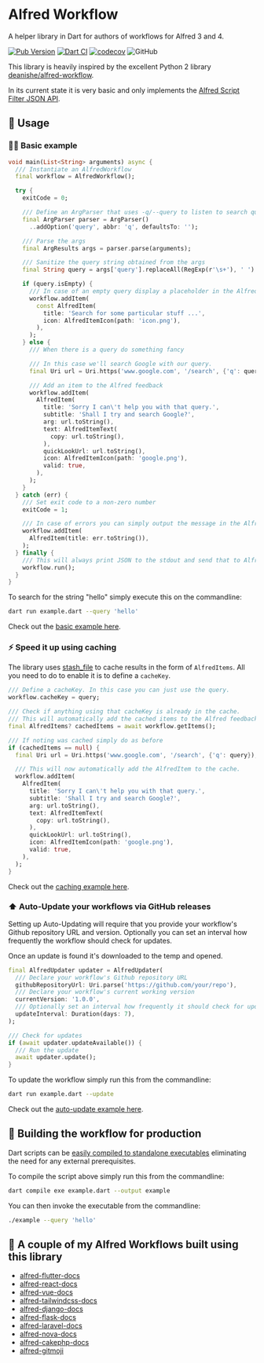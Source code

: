 # Alfred Workflow

A helper library in Dart for authors of workflows for Alfred 3 and 4.

[![Pub Version](https://img.shields.io/pub/v/alfred_workflow)](https://pub.dev/packages/alfred_workflow)
[![Dart CI](https://github.com/techouse/alfred_workflow/actions/workflows/test.yml/badge.svg)](https://github.com/techouse/alfred_workflow/actions/workflows/test.yml)
[![codecov](https://codecov.io/gh/techouse/alfred_workflow/branch/master/graph/badge.svg?token=SkypLLzvM3)](https://codecov.io/gh/techouse/alfred_workflow)
![GitHub](https://img.shields.io/github/license/techouse/alfred_workflow)

This library is heavily inspired by the excellent Python 2 library [deanishe/alfred-workflow](https://github.com/deanishe/alfred-workflow).

In its current state it is very basic and only implements the [Alfred Script Filter JSON API](https://www.alfredapp.com/help/workflows/inputs/script-filter/json/).

## :children_crossing: Usage

### :technologist: Basic example

```dart
void main(List<String> arguments) async {
  /// Instantiate an AlfredWorkflow
  final workflow = AlfredWorkflow();

  try {
    exitCode = 0;

    /// Define an ArgParser that uses -q/--query to listen to search queries
    final ArgParser parser = ArgParser()
      ..addOption('query', abbr: 'q', defaultsTo: '');

    /// Parse the args
    final ArgResults args = parser.parse(arguments);

    /// Sanitize the query string obtained from the args
    final String query = args['query'].replaceAll(RegExp(r'\s+'), ' ').trim();

    if (query.isEmpty) {
      /// In case of an empty query display a placeholder in the Alfred feedback
      workflow.addItem(
        const AlfredItem(
          title: 'Search for some particular stuff ...',
          icon: AlfredItemIcon(path: 'icon.png'),
        ),
      );
    } else {
      /// When there is a query do something fancy

      /// In this case we'll search Google with our query.
      final Uri url = Uri.https('www.google.com', '/search', {'q': query});

      /// Add an item to the Alfred feedback
      workflow.addItem(
        AlfredItem(
          title: 'Sorry I can\'t help you with that query.',
          subtitle: 'Shall I try and search Google?',
          arg: url.toString(),
          text: AlfredItemText(
            copy: url.toString(),
          ),
          quickLookUrl: url.toString(),
          icon: AlfredItemIcon(path: 'google.png'),
          valid: true,
        ),
      );
    }
  } catch (err) {
    /// Set exit code to a non-zero number
    exitCode = 1;

    /// In case of errors you can simply output the message in the Alfred feedback
    workflow.addItem(
      AlfredItem(title: err.toString()),
    );
  } finally {
    /// This will always print JSON to the stdout and send that to Alfred.
    workflow.run();
  }
}
```

To search for the string "hello" simply execute this on the commandline:

```bash
dart run example.dart --query 'hello'
```

Check out the [basic example here](example/alfred_workflow_example.dart).

### :zap: Speed it up using caching

The library uses [stash_file](https://pub.dev/packages/stash_file) to cache results in the form of `AlfredItems`.
All you need to do to enable it is to define a `cacheKey`.

```dart
/// Define a cacheKey. In this case you can just use the query.
workflow.cacheKey = query;

/// Check if anything using that cacheKey is already in the cache.
/// This will automatically add the cached items to the Alfred feedback.
final AlfredItems? cachedItems = await workflow.getItems();

/// If noting was cached simply do as before
if (cachedItems == null) {
  final Uri url = Uri.https('www.google.com', '/search', {'q': query});

  /// This will now automatically add the AlfredItem to the cache.
  workflow.addItem(
    AlfredItem(
      title: 'Sorry I can\'t help you with that query.',
      subtitle: 'Shall I try and search Google?',
      arg: url.toString(),
      text: AlfredItemText(
        copy: url.toString(),
      ),
      quickLookUrl: url.toString(),
      icon: AlfredItemIcon(path: 'google.png'),
      valid: true,
    ),
  );
}
```

Check out the [caching example here](example/alfred_workflow_caching_example.dart).

### :arrow_up: Auto-Update your workflows via GitHub releases

Setting up Auto-Updating will require that you provide your workflow's Github repository URL and version.
Optionally you can set an interval how frequently the workflow should check for updates.

Once an update is found it's downloaded to the temp and opened.

```dart
final AlfredUpdater updater = AlfredUpdater(
  /// Declare your workflow's Github repository URL
  githubRepositoryUrl: Uri.parse('https://github.com/your/repo'),
  /// Declare your workflow's current working version
  currentVersion: '1.0.0',
  /// Optionally set an interval how frequently it should check for updates
  updateInterval: Duration(days: 7),
);

/// Check for updates
if (await updater.updateAvailable()) {
  /// Run the update
  await updater.update();
}
```

To update the workflow simply run this from the commandline:

```bash
dart run example.dart --update
```

Check out the [auto-update example here](example/alfred_workflow_auto_update_example.dart).

## :rocket: Building the workflow for production

Dart scripts can be [easily compiled to standalone executables](https://dart.dev/tools/dart-compile) eliminating the need for any external prerequisites.

To compile the script above simply run this from the commandline:

```bash
dart compile exe example.dart --output example
```

You can then invoke the executable from the commandline:

```bash
./example --query 'hello'
```

## :seedling: A couple of my Alfred Workflows built using this library

- [alfred-flutter-docs](https://github.com/techouse/alfred-flutter-docs)
- [alfred-react-docs](https://github.com/techouse/alfred-react-docs)
- [alfred-vue-docs](https://github.com/techouse/alfred-vue-docs)
- [alfred-tailwindcss-docs](https://github.com/techouse/alfred-tailwindcss-docs)
- [alfred-django-docs](https://github.com/techouse/alfred-django-docs)
- [alfred-flask-docs](https://github.com/techouse/alfred-flask-docs)
- [alfred-laravel-docs](https://github.com/techouse/alfred-laravel-docs)
- [alfred-nova-docs](https://github.com/techouse/alfred-nova-docs)
- [alfred-cakephp-docs](https://github.com/techouse/alfred-cakephp-docs)
- [alfred-gitmoji](https://github.com/techouse/alfred-gitmoji)
